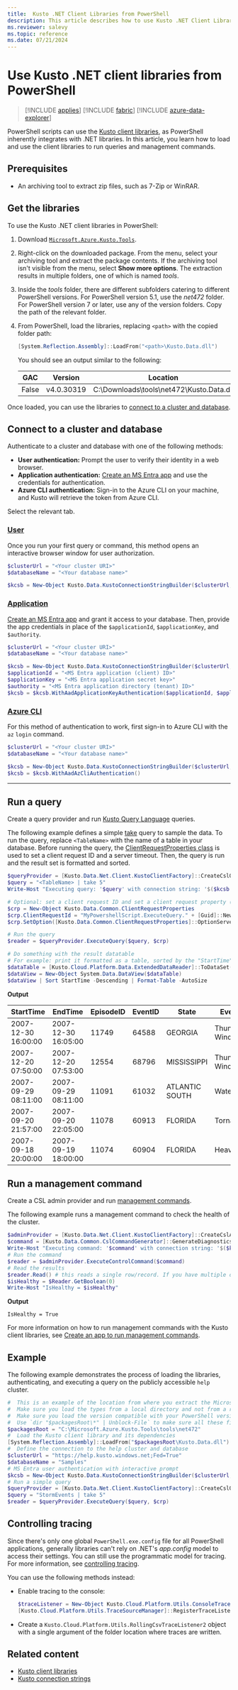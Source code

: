 ```yaml
---
title:  Kusto .NET Client Libraries from PowerShell
description: This article describes how to use Kusto .NET Client Libraries from PowerShell.
ms.reviewer: salevy
ms.topic: reference
ms.date: 07/21/2024
---
```

# Use Kusto .NET client libraries from PowerShell

> [!INCLUDE [applies](../../includes/applies-to-version/applies.md)] [!INCLUDE [fabric](../../includes/applies-to-version/fabric.md)] [!INCLUDE [azure-data-explorer](../../includes/applies-to-version/azure-data-explorer.md)]

PowerShell scripts can use the [Kusto client libraries](../client-libraries.md), as PowerShell inherently integrates with .NET libraries. In this article, you learn how to load and use the client libraries to run queries and management commands.

## Prerequisites

* An archiving tool to extract zip files, such as 7-Zip or WinRAR.

## Get the libraries

To use the Kusto .NET client libraries in PowerShell:

1. Download [`Microsoft.Azure.Kusto.Tools`](https://www.nuget.org/packages/Microsoft.Azure.Kusto.Tools/).
1. Right-click on the downloaded package. From the menu, select your archiving tool and extract the package contents. If the archiving tool isn't visible from the menu, select **Show more options**. The extraction results in multiple folders, one of which is named *tools*.
1. Inside the *tools* folder, there are different subfolders catering to different PowerShell versions. For PowerShell version 5.1, use the *net472* folder. For PowerShell version 7 or later, use any of the version folders. Copy the path of the relevant folder.
1. From PowerShell, load the libraries, replacing `<path>` with the copied folder path:

    ```powershell
    [System.Reflection.Assembly]::LoadFrom("<path>\Kusto.Data.dll")
    ```

    You should see an output similar to the following:

    | GAC | Version | Location |
    |--|--|--|
    | False | v4.0.30319 | C:\Downloads\tools\net472\Kusto.Data.dll |

Once loaded, you can use the libraries to [connect to a cluster and database](#connect-to-a-cluster-and-database).

## Connect to a cluster and database

Authenticate to a cluster and database with one of the following methods:

* **User authentication:** Prompt the user to verify their identity in a web browser.
* **Application authentication:** [Create an MS Entra app](../../access-control/provision-entra-id-app.md) and use the credentials for authentication.
* **Azure CLI authentication:** Sign-in to the Azure CLI on your machine, and Kusto will retrieve the token from Azure CLI.

Select the relevant tab.

### [User](#tab/user)

Once you run your first query or command, this method opens an interactive browser window for user authorization.

```powershell
$clusterUrl = "<Your cluster URI>"
$databaseName = "<Your database name>"

$kcsb = New-Object Kusto.Data.KustoConnectionStringBuilder($clusterUrl, $databaseName)
```

### [Application](#tab/app)

[Create an MS Entra app](../../access-control/provision-entra-id-app.md) and grant it access to your database. Then, provide the app credentials in place of the `$applicationId`, `$applicationKey`, and `$authority`.

```powershell
$clusterUrl = "<Your cluster URI>"
$databaseName = "<Your database name>"

$kcsb = New-Object Kusto.Data.KustoConnectionStringBuilder($clusterUrl, $databaseName)
$applicationId = "<MS Entra application (client) ID>"
$applicationKey = "<MS Entra application secret key>"
$authority = "<MS Entra application directory (tenant) ID>"
$kcsb = $kcsb.WithAadApplicationKeyAuthentication($applicationId, $applicationKey, $authority)
```

### [Azure CLI](#tab/azure-cli)

For this method of authentication to work, first sign-in to Azure CLI with the `az` `login` command.

```powershell
$clusterUrl = "<Your cluster URI>"
$databaseName = "<Your database name>"

$kcsb = New-Object Kusto.Data.KustoConnectionStringBuilder($clusterUrl, $databaseName)
$kcsb = $kcsb.WithAadAzCliAuthentication()
```

---

## Run a query

Create a query provider and run [Kusto Query Language](../../query/index.md) queries.

The following example defines a simple [take](../../query/take-operator.md) query to sample the data. To run the query, replace `<TableName>` with the name of a table in your database. Before running the query, the [ClientRequestProperties class](../netfx/client-request-properties.md) is used to set a client request ID and a server timeout. Then, the query is run and the result set is formatted and sorted.

```powershell
$queryProvider = [Kusto.Data.Net.Client.KustoClientFactory]::CreateCslQueryProvider($kcsb)
$query = "<TableName> | take 5"
Write-Host "Executing query: '$query' with connection string: '$($kcsb.ToString())'"

# Optional: set a client request ID and set a client request property (e.g. Server Timeout)
$crp = New-Object Kusto.Data.Common.ClientRequestProperties
$crp.ClientRequestId = "MyPowershellScript.ExecuteQuery." + [Guid]::NewGuid().ToString()
$crp.SetOption([Kusto.Data.Common.ClientRequestProperties]::OptionServerTimeout, [TimeSpan]::FromSeconds(30))

# Run the query
$reader = $queryProvider.ExecuteQuery($query, $crp)

# Do something with the result datatable
# For example: print it formatted as a table, sorted by the "StartTime" column in descending order
$dataTable = [Kusto.Cloud.Platform.Data.ExtendedDataReader]::ToDataSet($reader).Tables[0]
$dataView = New-Object System.Data.DataView($dataTable)
$dataView | Sort StartTime -Descending | Format-Table -AutoSize
```

**Output**

|StartTime           |EndTime             |EpisodeID |EventID |State          |EventType         |InjuriesDirect |InjuriesIndirect |DeathsDirect |DeathsIndirect
|---------           |-------             |--------- |------- |-----          |---------         |-------------- |---------------- |------------ |--------------
|2007-12-30 16:00:00 |2007-12-30 16:05:00 |    11749 |  64588 |GEORGIA        |Thunderstorm Wind |             0 |               0 |           0 |             0
|2007-12-20 07:50:00 |2007-12-20 07:53:00 |    12554 |  68796 |MISSISSIPPI    |Thunderstorm Wind |             0 |               0 |           0 |             0
|2007-09-29 08:11:00 |2007-09-29 08:11:00 |    11091 |  61032 |ATLANTIC SOUTH |Water spout       |             0 |               0 |           0 |             0
|2007-09-20 21:57:00 |2007-09-20 22:05:00 |    11078 |  60913 |FLORIDA        |Tornado           |             0 |               0 |           0 |             0
|2007-09-18 20:00:00 |2007-09-19 18:00:00 |    11074 |  60904 |FLORIDA        |Heavy Rain        |             0 |               0 |           0 |             0

## Run a management command

Create a CSL admin provider and run [management commands](../../management/index.md).

The following example runs a management command to check the health of the cluster.

```powershell
$adminProvider = [Kusto.Data.Net.Client.KustoClientFactory]::CreateCslAdminProvider($kcsb)
$command = [Kusto.Data.Common.CslCommandGenerator]::GenerateDiagnosticsShowCommand()
Write-Host "Executing command: '$command' with connection string: '$($kcsb.ToString())'"
# Run the command
$reader = $adminProvider.ExecuteControlCommand($command)
# Read the results
$reader.Read() # this reads a single row/record. If you have multiple ones returned, you can read in a loop
$isHealthy = $Reader.GetBoolean(0)
Write-Host "IsHealthy = $isHealthy"
```

**Output**

```
IsHealthy = True
```

For more information on how to run management commands with the Kusto client libraries, see [Create an app to run management commands](../get-started/app-management-commands.md).

## Example
The following example demonstrates the process of loading the libraries, authenticating, and executing a query on the publicly accessible `help` cluster.
```powershell
#  This is an example of the location from where you extract the Microsoft.Azure.Kusto.Tools package
#  Make sure you load the types from a local directory and not from a remote share
#  Make sure you load the version compatible with your PowerShell version (see explanations above)
#  Use `dir "$packagesRoot\*" | Unblock-File` to make sure all these files can be loaded and executed
$packagesRoot = "C:\Microsoft.Azure.Kusto.Tools\tools\net472"
#  Load the Kusto client library and its dependencies
[System.Reflection.Assembly]::LoadFrom("$packagesRoot\Kusto.Data.dll")
#  Define the connection to the help cluster and database
$clusterUrl = "https://help.kusto.windows.net;Fed=True"
$databaseName = "Samples"
# MS Entra user authentication with interactive prompt
$kcsb = New-Object Kusto.Data.KustoConnectionStringBuilder($clusterUrl, $databaseName)
# Run a simple query
$queryProvider = [Kusto.Data.Net.Client.KustoClientFactory]::CreateCslQueryProvider($kcsb)
$query = "StormEvents | take 5"
$reader = $queryProvider.ExecuteQuery($query, $crp)
```

## Controlling tracing

Since there's only one global `PowerShell.exe.config` file for all PowerShell applications, generally libraries can't rely on .NET's *app.config* model to access their settings. You can still use the programmatic model for tracing. For more information, see [controlling tracing](../netfx/controlling-tracing.md).

You can use the following methods instead:

* Enable tracing to the console:

    ```powershell
    $traceListener = New-Object Kusto.Cloud.Platform.Utils.ConsoleTraceListener
    [Kusto.Cloud.Platform.Utils.TraceSourceManager]::RegisterTraceListener($traceListener)
    ```

* Create a `Kusto.Cloud.Platform.Utils.RollingCsvTraceListener2` object with a single argument of the folder location where traces are written.

## Related content

* [Kusto client libraries](../client-libraries.md)
* [Kusto connection strings](../connection-strings/kusto.md)
